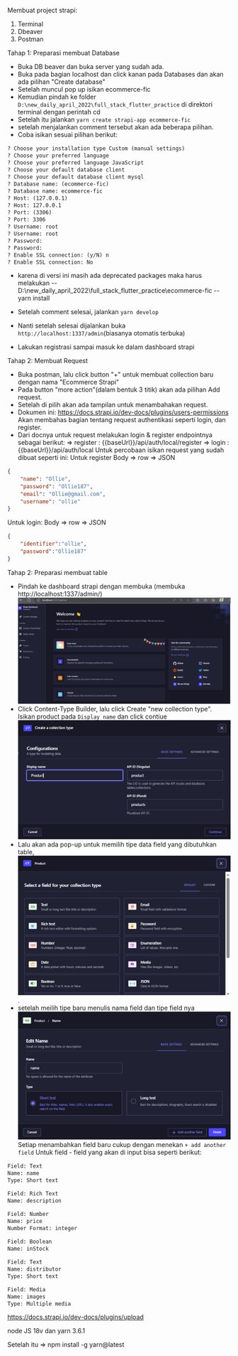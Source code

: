 Membuat project strapi:
1. Terminal
2. Dbeaver
3. Postman

Tahap 1: Preparasi membuat Database
- Buka DB beaver dan buka server yang sudah ada.
- Buka pada bagian localhost dan click kanan pada Databases dan akan ada pilihan "Create database"
- Setelah muncul pop up isikan ecommerce-fic
- Kemudian pindah ke folder `D:\new_daily_april_2022\full_stack_flutter_practice` di direktori terminal dengan perintah cd
- Setelah itu jalankan `yarn create strapi-app ecommerce-fic`
- setelah menjalankan comment tersebut akan ada beberapa pilihan. 
- Coba isikan sesuai pilihan berikut:
```shell
? Choose your installation type Custom (manual settings)
? Choose your preferred language
? Choose your preferred language JavaScript
? Choose your default database client
? Choose your default database client mysql
? Database name: (ecommerce-fic)
? Database name: ecommerce-fic
? Host: (127.0.0.1)
? Host: 127.0.0.1
? Port: (3306)
? Port: 3306
? Username: root
? Username: root
? Password:
? Password:
? Enable SSL connection: (y/N) n
? Enable SSL connection: No
```

- karena di versi ini masih ada deprecated packages maka harus melakukan 
 -- D:\new_daily_april_2022\full_stack_flutter_practice\ecommerce-fic
 -- yarn install 

- Setelah comment selesai, jalankan `yarn develop`
- Nanti setelah selesai dijalankan buka `http://localhost:1337/admin`(biasanya otomatis terbuka)
- Lakukan registrasi sampai masuk ke dalam dashboard strapi

Tahap 2: Membuat Request 
- Buka postman, lalu click button "+" untuk membuat collection baru dengan nama "Ecommerce Strapi"
- Pada button "more action"(dalam bentuk 3 titik) akan ada pilihan Add request.
- Setelah di pilih akan ada tampilan untuk menambahakan request.
- Dokumen ini: https://docs.strapi.io/dev-docs/plugins/users-permissions
Akan membahas bagian tentang request authentikasi seperti login, dan register.
- Dari docnya untuk request melakukan login & register endpointnya sebagai berikut:
=> register : {{baseUrl}}/api/auth/local/register
=> login : {{baseUrl}}/api/auth/local
Untuk percobaan isikan request yang sudah dibuat seperti ini:
Untuk register
Body => row => JSON
```json
{
    "name": "Ollie",
    "password": "Ollie187",
    "email": "Ollie@gmail.com",
    "username": "ollie"
}
```
Untuk login:
Body => row => JSON
```json
{
    "identifier":"ollie",
    "password":"Ollie187"
}
```

Tahap 2: Preparasi membuat table
- Pindah ke dashboard strapi dengan membuka (membuka http://localhost:1337/admin/)
![Alt text](doc_image/image.png)
- Click Content-Type Builder, lalu click Create "new collection type". Isikan product pada `Display name` dan click contiue
![Alt text](doc_image/image-2.png)
- Lalu akan ada pop-up untuk memilih tipe data field yang dibutuhkan table,
![Alt text](doc_image/image-4.png).
- setelah meilih tipe baru menulis nama field dan tipe field nya 
![Alt text](doc_image/image-3.png)
Setiap menambahkan field baru cukup dengan menekan `+ add another field`
Untuk field - field yang akan di input bisa seperti berikut:

```
Field: Text
Name: name
Type: Short text
```
```
Field: Rich Text
Name: description
```
```
Field: Number
Name: price
Number Format: integer
```
```
Field: Boolean
Name: inStock
```
```
Field: Text
Name: distributor
Type: Short text
```
```
Field: Media
Name: images
Type: Multiple media
```


https://docs.strapi.io/dev-docs/plugins/upload

<!-- For install node_js: https://nodejs.org/dist/latest-v14.x/ => dan pilih (node-v14.21.3-win-x64.zip)
Setelah install copy ke sebuah folder. Contoh: D:\nodejs.
Setelah itu taor di system variable dengan cara:

1. Klik kanan pada "This PC" atau "My Computer" dan pilih "Properties."
2. Pilih "Advanced system settings" (Windows 10) atau "Advanced" tab (Windows 7/8).
3. Klik pada tombol "Environment Variables..."
4. Pada bagian "System variables," cari "Path" dan klik "Edit..."
5. Tambahkan path direktori Node.js ke dalam daftar (contoh: D:\nodejs), kemudian klik "OK." -->

node JS 18v dan yarn 3.6.1

Setelah itu => npm install -g yarn@latest

